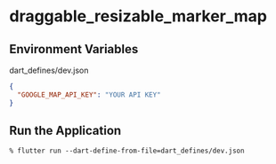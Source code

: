 # draggable_resizable_marker_map

## Environment Variables

dart_defines/dev.json
```json
{
  "GOOGLE_MAP_API_KEY": "YOUR API KEY"
}
```

## Run the Application

```console
% flutter run --dart-define-from-file=dart_defines/dev.json
```
